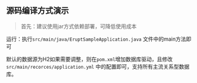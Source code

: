 ## 源码编译方式演示

> 首先：建议使用jar方式依赖部署，可降低使用成本

运行：执行`src/main/java/EruptSampleApplication.java` 文件中的main方法即可

默认的数据源为H2如果需要调整，则在`pom.xml`增加数据库驱动，且修改 `src/main/recorces/application.yml` 中的配置即可，支持所有主流关系型数据库。
